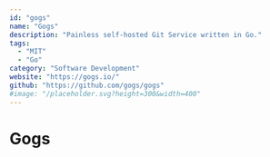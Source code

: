 ```yaml
---
id: "gogs"
name: "Gogs"
description: "Painless self-hosted Git Service written in Go."
tags:
  - "MIT"
  - "Go"
category: "Software Development"
website: "https://gogs.io/"
github: "https://github.com/gogs/gogs"
#image: "/placeholder.svg?height=300&width=400"
---
```


# Gogs
